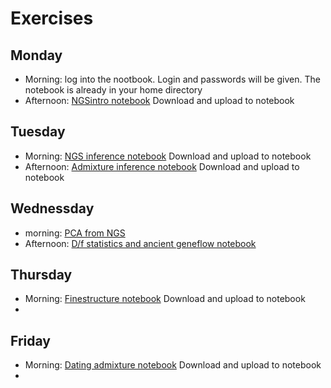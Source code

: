 # Exercises

## Monday
- Morning: log into the nootbook. Login and passwords will be given. The notebook is already in your home directory
- Afternoon: [NGSintro notebook](NGSintro.ipynb) Download and upload to notebook
## Tuesday
- Morning: [NGS inference notebook](NGS_inference.ipynb) Download and upload to notebook
- Afternoon: [Admixture inference notebook](admixExercise_popgen24.ipynb) Download and upload to notebook
## Wednessday
- morning: [PCA from NGS](summer2024-PCA.ipynb)
- Afternoon: [D/f statistics and ancient geneflow notebook](f_stats.ipynb)
## Thursday
- Morning: [Finestructure notebook](ChromoPainterFineSTRUCTUREPractical.ipynb) Download and upload to notebook
-

## Friday
- Morning: [Dating admixture notebook](DatingAdmixture.ipynb) Download and upload to notebook
-
